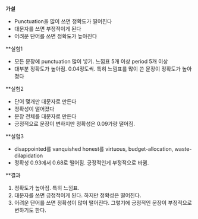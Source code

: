 **가설**

- Punctuation을 많이 쓰면 정확도가 떨어진다
- 대문자를 쓰면 부정적이게 된다
- 어려운 단어를 쓰면 정확도가 높아진다

**실험1

- 모든 문장에 punctuation 많이 넣기. 느낌표 5개 이상 period 5개 이상
- 대부분 정확도가 높아짐. 0.04정도씩. 특히 느낌표를 많이 쓴 문장이 정확도가 높아졌다

**실험2

- 단어 몇개만 대문자로 만든다
- 정확성이 떨어졌다
- 문장 전체를 대문자로 만든다
- 긍정적으로 문장이 변하지만 정확성은 0.09가량 떨어짐.

**실험3

- disappointed를 vanquished
  honest를 virtuous, budget-allocation, waste-dilapidation
- 정확성 0.93에서 0.68로 떨어짐. 긍정적인게 부정적으로 바뀜. 

**결과
1. 정확도가 높아짐. 특히 느낌표. 
2. 대문자를 쓰면 긍정적이게 된다. 하지만 정확성은 떨어진다.
3. 어려운 단어를 쓰면 정확성이 많이 떨어진다. 그렇기에 긍정적인 문장이 부정적으로 변하기도 한다. 
